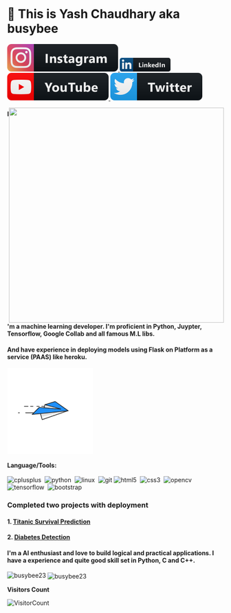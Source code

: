 # 👋 This is Yash Chaudhary aka busybee
<p>
<a href="https://instagram.com/_busybee23">
  <img src="assets\instagram.svg" >
</a>
<a href="https://www.linkedin.com/in/yashchaudhary23/">
  <img src="assets\linkedin.png" >
</a>
<a href="https://www.youtube.com/channel/UCGqcYxLN1rm1UV980KnAOAg">
  <img src="assets\youtube.svg" >
</a>
<a href="https://twitter.com/busyb3e">
  <img src="assets\twitter.svg" >
</a>
</p>

<p>

<div class="hello">
  <div class="inner" ><img src="assets/animation_500_kckasloz.gif" align="right" height="500" width="500" padding-top:"20"></div>
</div>
</p>

#### I'm a machine learning developer. I'm proficient in Python, Juypter, Tensorflow, Google Collab and all famous M.L libs.
#### And have experience in deploying models using Flask on Platform as a service (PAAS) like heroku.
<p>
<div class="hello">
  <div class="inner" ><img src="assets/animation_300_kckabl3r.gif" height="200" width="200"></div>
</div>
</p>

**Language/Tools:**
<br>
<br>
<img src="https://devicons.github.io/devicon/devicon.git/icons/cplusplus/cplusplus-original.svg" alt="cplusplus"  height="30" width="30"/>&nbsp; <img 
src="https://devicons.github.io/devicon/devicon.git/icons/python/python-original.svg" alt="python"  height="30" width="30"/>&nbsp; <img 
src="https://devicons.github.io/devicon/devicon.git/icons/linux/linux-original.svg" alt="linux"  height="30" width="30"/>&nbsp; <img src="https://www.vectorlogo.zone/logos/git-scm/git-scm-icon.svg" alt="git"  height="30" width="30"/> <img src="https://devicons.github.io/devicon/devicon.git/icons/html5/html5-original-wordmark.svg" alt="html5"  height="30" width="30"/> &nbsp;<img
src="https://devicons.github.io/devicon/devicon.git/icons/css3/css3-original-wordmark.svg" alt="css3"  height="30" width="30"/>&nbsp; <img
src="https://www.vectorlogo.zone/logos/opencv/opencv-icon.svg" alt="opencv"  height="30" width="30"/>&nbsp;<img
src="https://www.vectorlogo.zone/logos/tensorflow/tensorflow-icon.svg" alt="tensorflow"  height="30" width="30"/>&nbsp; <img src="https://devicons.github.io/devicon/devicon.git/icons/bootstrap/bootstrap-plain.svg" alt="bootstrap"  height="30" width="30"/>&nbsp;


###  Completed two projects with deployment
####  1. [Titanic Survival Prediction](https://github.com/busybee23/KAGGLE/tree/master/TITANIC%20KAGGLE) 
####  2. [Diabetes Detection](https://github.com/busybee23/Diabetes-Detection)
####  I'm a AI enthusiast and love to build logical and practical applications. I have a experience and quite good skill set in Python, C and C++.  

</p><p><img align="left" src="https://github-readme-stats.vercel.app/api/top-langs/?username=busybee23&theme=dracula" alt="busybee23" /></p>
<p>&nbsp;<img align="center" src="https://github-readme-stats.vercel.app/api?username=busybee23&show_icons=true&theme=dracula" alt="busybee23" /></p>

**Visitors Count**  

![VisitorCount](https://profile-counter.glitch.me/{busybee23}/count.svg)
<!-- https://cdn4.iconfinder.com/data/icons/logos-and-brands/512/189_Kaggle_logo_logos-512 -->

